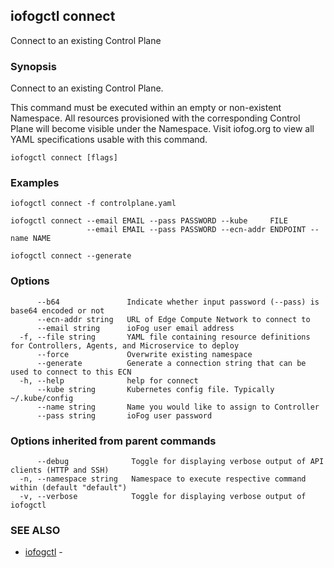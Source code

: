 ## iofogctl connect

Connect to an existing Control Plane

### Synopsis

Connect to an existing Control Plane.

This command must be executed within an empty or non-existent Namespace.
All resources provisioned with the corresponding Control Plane will become visible under the Namespace.
Visit iofog.org to view all YAML specifications usable with this command.

```
iofogctl connect [flags]
```

### Examples

```
iofogctl connect -f controlplane.yaml

iofogctl connect --email EMAIL --pass PASSWORD --kube     FILE 
                 --email EMAIL --pass PASSWORD --ecn-addr ENDPOINT --name NAME

iofogctl connect --generate
```

### Options

```
      --b64               Indicate whether input password (--pass) is base64 encoded or not
      --ecn-addr string   URL of Edge Compute Network to connect to
      --email string      ioFog user email address
  -f, --file string       YAML file containing resource definitions for Controllers, Agents, and Microservice to deploy
      --force             Overwrite existing namespace
      --generate          Generate a connection string that can be used to connect to this ECN
  -h, --help              help for connect
      --kube string       Kubernetes config file. Typically ~/.kube/config
      --name string       Name you would like to assign to Controller
      --pass string       ioFog user password
```

### Options inherited from parent commands

```
      --debug              Toggle for displaying verbose output of API clients (HTTP and SSH)
  -n, --namespace string   Namespace to execute respective command within (default "default")
  -v, --verbose            Toggle for displaying verbose output of iofogctl
```

### SEE ALSO

* [iofogctl](iofogctl.md)	 - 


